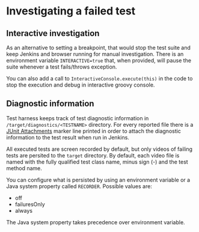 # Investigating a failed test

## Interactive investigation

As an alternative to setting a breakpoint, that would stop the test suite and keep Jenkins and browser running for manual investigation.
There is an environment variable `INTERACTIVE=true` that, when provided, will pause the suite whenever a test fails/throws exception.

You can also add a call to `InteractiveConsole.execute(this)` in the code to stop the execution and debug in interactive groovy console.

## Diagnostic information

Test harness keeps track of test diagnostic information in `/target/diagnostics/<TESTNAME>` directory.
For every reported file there is a [JUnit Attachments](https://wiki.jenkins-ci.org/display/JENKINS/JUnit+Attachments+Plugin) marker line
printed in order to attach the diagnostic information to the test result when run in Jenkins.

All executed tests are screen recorded by default, but only videos of failing tests are persited to the `target` directory.
By default, each video file is named with the fully qualified test class name, minus sign (-) and the test method name.

You can configure what is persisted by using an environment variable or a Java system property called `RECORDER`.
Possible values are:

* off
* failuresOnly
* always

The Java system property takes precedence over environment variable.
